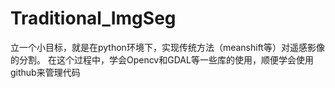 # Traditional_ImgSeg
立一个小目标，就是在python环境下，实现传统方法（meanshift等）对遥感影像的分割。
在这个过程中，学会Opencv和GDAL等一些库的使用，顺便学会使用github来管理代码
